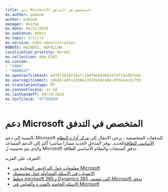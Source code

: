 ```yaml
---
title: دعم Microsoft المتخصص في التدفق
ms.author: pebaum
author: pebaum
manager: mnirke
ms.date: 04/21/2020
ms.audience: Admin
ms.topic: article
ms.service: o365-administration
ROBOTS: NOINDEX, NOFOLLOW
localization_priority: Normal
ms.collection: Adm_O365
ms.custom:
- "2464"
- "9000627"
ms.openlocfilehash: bd787381871b1fc184f9e0b3662d7df13cd87e9b
ms.sourcegitcommit: c6692ce0fa1358ec3529e59ca0ecdfdea4cdc759
ms.translationtype: MT
ms.contentlocale: ar-SA
ms.lasthandoff: 09/14/2020
ms.locfileid: "47725034"
---
```

# <a name="microsoft-flow-specialized-support"></a>دعم Microsoft المتخصص في التدفق

بالنسبة إلى دعم Microsoft للتدفقات المتخصصة ، يرجى الانتقال إلى [مركز أداره النظام الأساسي للطاقة](https://aka.ms/flowadminsupport)الجديد. يوفر المدخل الجديد مسارا مباشرا أكثر إلى الدعم المساعد والذي يتم تحسينه ل Microsoft تدفق المنتجات والنظام الأساسي للطاقة.

التعرف على المزيد:
- [معلومات حول التراخيص المجانية من Microsoft](https://go.microsoft.com/fwlink/?linkid=2095610)
- [الانسياب في الاسئله المتداولة حول مؤسستك](https://go.microsoft.com/fwlink/?linkid=2072608)
- [خطط microsoft 365 و Dynamics 365 التي تتضمن Microsoft تدفق](https://go.microsoft.com/fwlink/?linkid=2072406)
- [الاسئله الخاصة بالفوترة والقياس في Microsoft](https://go.microsoft.com/fwlink/?linkid=2072612)